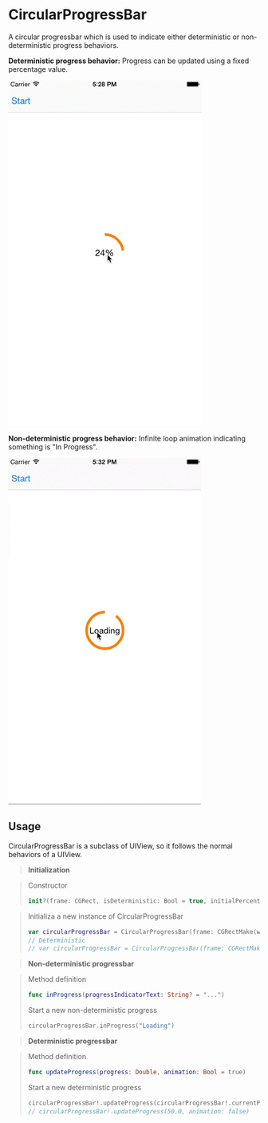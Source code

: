 # CircularProgressBar

A circular progressbar which is used to indicate either deterministic or non-deterministic progress behaviors.

<b>Deterministic progress behavior:</b>
Progress can be updated using a fixed percentage value.

![](https://raw.githubusercontent.com/LostZebra/CircularProgressBar/master/CircularProgressBar/Demo/Deterministic.gif?token=AHh7kXz9X0b7PhKp19Kd8Jz2EjaOkmnMks5VRVBMwA%3D%3D)

<b>Non-deterministic progress behavior:</b>
Infinite loop animation indicating something is "In Progress".

![](https://raw.githubusercontent.com/LostZebra/CircularProgressBar/master/CircularProgressBar/Demo/Non-deterministic.gif?token=AHh7kewPsswORLtQEbhqY0i7v_0FnY-uks5VRVCHwA%3D%3D)

## Usage
CircularProgressBar is a subclass of UIView, so it follows the normal behaviors of a UIView.
> <b>Initialization</b>

> Constructor
> ```Swift
> init?(frame: CGRect, isDeterministic: Bool = true, initialPercentage: Double? = 0.0)
> ```

> Initializa a new instance of CircularProgressBar
> ```Swift
> var circularProgressBar = CircularProgressBar(frame: CGRectMake(width / 2.0 - 40.0, height / 2.0 - 40.0, 80.0, 80.0), isDeterministic: false)
> // Deterministic
> // var circularProgressBar = CircularProgressBar(frame: CGRectMake(width / 2.0 - 40.0, height / 2.0 - 40.0, 80.0, 80.0), isDeterministic: true, initialPercentage: 30.0)
> ```

> <b>Non-deterministic progressbar</b>

> Method definition
> ```Swift
> func inProgress(progressIndicatorText: String? = "...")
> ```
> Start a new non-deterministic progress
> ```Swift
> circularProgressBar.inProgress("Loading")
> ```

> <b>Deterministic progressbar</b>

> Method definition
> ```Swift
> func updateProgress(progress: Double, animation: Bool = true)
> ```
> Start a new deterministic progress
> ```Swift
> circularProgressBar!.updateProgress(circularProgressBar!.currentPercentage! + 1.0, animation: true)
> // circularProgressBar!.updateProgress(50.0, animation: false)
> ```
